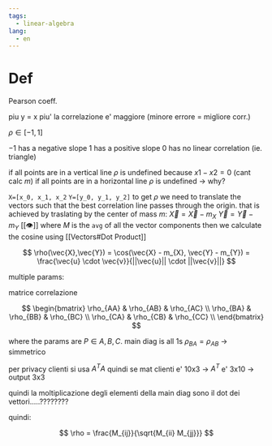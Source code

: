 ```yaml
---
tags:
  - linear-algebra
lang:
  - en
---
```


# Def

Pearson coeff.

piu y = x piu' la correlazione e' maggiore (minore errore = migliore corr.)

$\rho \in [-1, 1]$

$-1$ has a negative slope
$1$ has a positive slope
$0$ has no linear correlation (ie. triangle)

if all points are in a vertical line $\rho$ is undefined because $x1-x2=0$ (cant calc $m$)
if all points are in a horizontal line $\rho$ is undefined -> why?

`X=[x_0, x_1, x_2` `Y=[y_0, y_1, y_2]`
to get $\rho$ we need to translate the vectors such that the best correlation line passes through the origin.
that is achieved by traslating by the center of mass $m$:
$\vec{X} = \vec{X} - m_{X}$
$\vec{Y} = \vec{Y} - m_{Y}$
[[👁️]] where $M$ is the `avg` of all the vector components 
then we calculate the cosine using [[Vectors#Dot Product]]

$$
\rho(\vec{X},\vec{Y}) = \cos(\vec{X} - m_{X}, \vec{Y} - m_{Y}) = \frac{\vec{u} \cdot \vec{v}}{||\vec{u}|| \cdot ||\vec{v}||}
$$

multiple params:

matrice correlazione

$$
\begin{bmatrix}
\rho_{AA} & \rho_{AB} & \rho_{AC} \\
\rho_{BA} & \rho_{BB} & \rho_{BC} \\
\rho_{CA} & \rho_{CB} & \rho_{CC} \\
\end{bmatrix}
$$

where the params are $P \in {A, B, C}$.
main diag is all 1s
$\rho_{BA} = \rho_{AB}$ -> simmetrico

per privacy clienti si usa $A^T A$ quindi se mat clienti e' 10x3 -> $A^T$ e' 3x10 -> output 3x3

quindi la moltiplicazione degli elementi della main diag sono il dot dei vettori.....????????

quindi:

$$
\rho = \frac{M_{ij}}{\sqrt{M_{ii} M_{jj}}}
$$